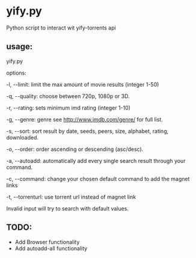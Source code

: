 yify.py
=======

Python script to interact wit yify-torrents api

usage:
------ 

yify.py <options> <search string>

  options:

  -l, --limit:       limit the max amount of movie results (integer 1-50)
  
  -q, --quality:     choose between 720p, 1080p or 3D.
  
  -r, --rating:      sets minimum imd rating (integer 1-10)
  
  -g, --genre:       genre see http://www.imdb.com/genre/ for full list.
  
  -s, --sort:        sort result by date, seeds, peers, size, alphabet, rating, downloaded.
  
  -o, --order:       order ascending or descending (asc/desc).
  
  -a, --autoadd:     automatically add every single search result through your command.
  
  -c, --command:     change your chosen default command to add the magnet links
  
  -t, --torrenturl:  use torrent url instead of magnet link

  Invalid input will try to search with default values.

TODO:
-----

- Add Browser functionality
- Add autoadd-all functionality
